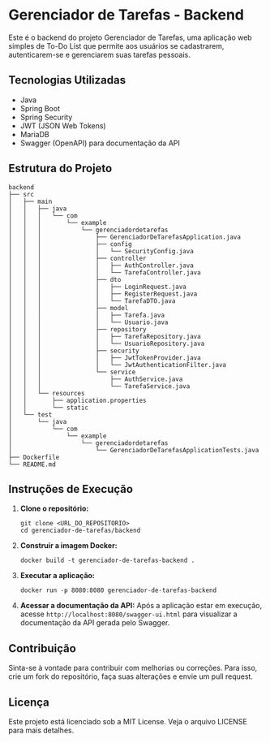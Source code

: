 # Gerenciador de Tarefas - Backend

Este é o backend do projeto Gerenciador de Tarefas, uma aplicação web simples de To-Do List que permite aos usuários se cadastrarem, autenticarem-se e gerenciarem suas tarefas pessoais.

## Tecnologias Utilizadas

- Java
- Spring Boot
- Spring Security
- JWT (JSON Web Tokens)
- MariaDB
- Swagger (OpenAPI) para documentação da API

## Estrutura do Projeto

```
backend
├── src
│   ├── main
│   │   ├── java
│   │   │   └── com
│   │   │       └── example
│   │   │           └── gerenciadordetarefas
│   │   │               ├── GerenciadorDeTarefasApplication.java
│   │   │               ├── config
│   │   │               │   └── SecurityConfig.java
│   │   │               ├── controller
│   │   │               │   ├── AuthController.java
│   │   │               │   └── TarefaController.java
│   │   │               ├── dto
│   │   │               │   ├── LoginRequest.java
│   │   │               │   ├── RegisterRequest.java
│   │   │               │   └── TarefaDTO.java
│   │   │               ├── model
│   │   │               │   ├── Tarefa.java
│   │   │               │   └── Usuario.java
│   │   │               ├── repository
│   │   │               │   ├── TarefaRepository.java
│   │   │               │   └── UsuarioRepository.java
│   │   │               ├── security
│   │   │               │   ├── JwtTokenProvider.java
│   │   │               │   └── JwtAuthenticationFilter.java
│   │   │               └── service
│   │   │                   ├── AuthService.java
│   │   │                   └── TarefaService.java
│   │   └── resources
│   │       ├── application.properties
│   │       └── static
│   └── test
│       └── java
│           └── com
│               └── example
│                   └── gerenciadordetarefas
│                       └── GerenciadorDeTarefasApplicationTests.java
├── Dockerfile
└── README.md
```

## Instruções de Execução

1. **Clone o repositório:**
   ```
   git clone <URL_DO_REPOSITORIO>
   cd gerenciador-de-tarefas/backend
   ```

2. **Construir a imagem Docker:**
   ```
   docker build -t gerenciador-de-tarefas-backend .
   ```

3. **Executar a aplicação:**
   ```
   docker run -p 8080:8080 gerenciador-de-tarefas-backend
   ```

4. **Acessar a documentação da API:**
   Após a aplicação estar em execução, acesse `http://localhost:8080/swagger-ui.html` para visualizar a documentação da API gerada pelo Swagger.

## Contribuição

Sinta-se à vontade para contribuir com melhorias ou correções. Para isso, crie um fork do repositório, faça suas alterações e envie um pull request.

## Licença

Este projeto está licenciado sob a MIT License. Veja o arquivo LICENSE para mais detalhes.